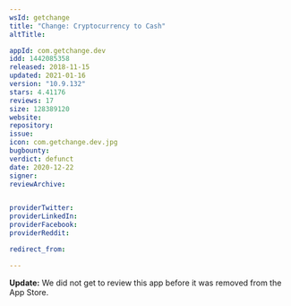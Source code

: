```yaml
---
wsId: getchange
title: "Change: Cryptocurrency to Cash"
altTitle: 

appId: com.getchange.dev
idd: 1442085358
released: 2018-11-15
updated: 2021-01-16
version: "10.9.132"
stars: 4.41176
reviews: 17
size: 128389120
website: 
repository: 
issue: 
icon: com.getchange.dev.jpg
bugbounty: 
verdict: defunct
date: 2020-12-22
signer: 
reviewArchive:


providerTwitter: 
providerLinkedIn: 
providerFacebook: 
providerReddit: 

redirect_from:

---
```

**Update:** We did not get to review this app before it was removed from the App
Store.
